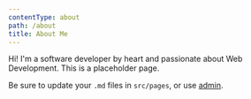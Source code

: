 ```yaml
---
contentType: about
path: /about
title: About Me
---
```


Hi! I'm a software developer by heart and passionate about Web Development.
This is a placeholder page.

Be sure to update your `.md` files in `src/pages`, or use [admin](/admin).

